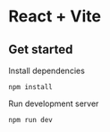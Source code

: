 # React + Vite

## Get started

Install dependencies

    npm install

Run development server

    npm run dev
